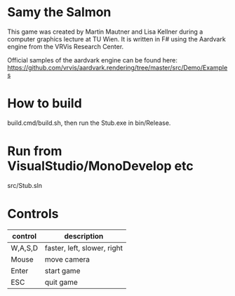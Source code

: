 # Samy the Salmon
This game was created by Martin Mautner and Lisa Kellner during a computer graphics lecture at TU Wien. It is written in F# using the Aardvark engine from the VRVis Research Center. 

Official samples of the aardvark engine can be found here: https://github.com/vrvis/aardvark.rendering/tree/master/src/Demo/Examples

# How to build
build.cmd/build.sh, then run the Stub.exe in bin/Release.

# Run from VisualStudio/MonoDevelop etc
src/Stub.sln

# Controls
 control   | description
--- | ---
W,A,S,D	| faster, left, slower, right
Mouse	| move camera
Enter | start game
ESC | quit game
